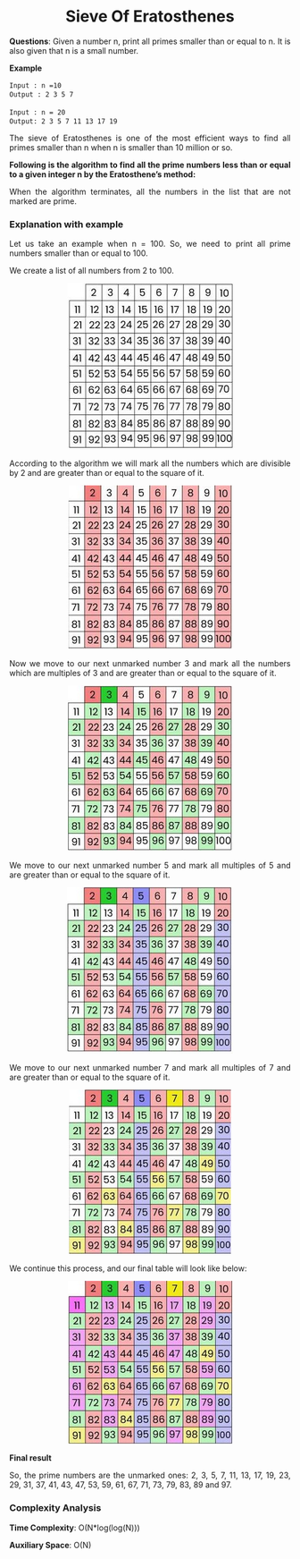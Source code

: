 <div align="justify">

# <div align="center">Sieve Of Eratosthenes</div>

__Questions__: Given a number n, print all primes smaller than or equal to n. It is also given that n is a small number.

__Example__

```
Input : n =10
Output : 2 3 5 7 

Input : n = 20 
Output: 2 3 5 7 11 13 17 19
```

The sieve of Eratosthenes is one of the most efficient ways to find all primes smaller than n when n is smaller than 10 million or so.

__Following is the algorithm to find all the prime numbers less than or equal to a given integer n by the Eratosthene’s method:__

When the algorithm terminates, all the numbers in the list that are not marked are prime.

### Explanation with example

Let us take an example when n = 100. So, we need to print all prime numbers smaller than or equal to 100. 

We create a list of all numbers from 2 to 100.

<div align="center">
<img src="https://github.com/NhanPhamThanh-IT/Number-Theory-In-Competitive-Programming/blob/main/SieveOfEratosthenes/Image/1.jpg">
</div>

According to the algorithm we will mark all the numbers which are divisible by 2 and are greater than or equal to the square of it.

<div align="center">
<img src="https://github.com/NhanPhamThanh-IT/Number-Theory-In-Competitive-Programming/blob/main/SieveOfEratosthenes/Image/2.jpg">
</div>

Now we move to our next unmarked number 3 and mark all the numbers which are multiples of 3 and are greater than or equal to the square of it.

<div align="center">
<img src="https://github.com/NhanPhamThanh-IT/Number-Theory-In-Competitive-Programming/blob/main/SieveOfEratosthenes/Image/3.jpg">
</div>

We move to our next unmarked number 5 and mark all multiples of 5 and are greater than or equal to the square of it.

<div align="center">
<img src="https://github.com/NhanPhamThanh-IT/Number-Theory-In-Competitive-Programming/blob/main/SieveOfEratosthenes/Image/4.jpg">
</div>

We move to our next unmarked number 7 and mark all multiples of 7 and are greater than or equal to the square of it. 

<div align="center">
<img src="https://github.com/NhanPhamThanh-IT/Number-Theory-In-Competitive-Programming/blob/main/SieveOfEratosthenes/Image/5.jpg">
</div>

We continue this process, and our final table will look like below:

<div align="center">
<img src="https://github.com/NhanPhamThanh-IT/Number-Theory-In-Competitive-Programming/blob/main/SieveOfEratosthenes/Image/6.jpg">
</div>

__Final result__

So, the prime numbers are the unmarked ones: 2, 3, 5, 7, 11, 13, 17, 19, 23, 29, 31, 37, 41, 43, 47, 53, 59, 61, 67, 71, 73, 79, 83, 89 and 97.

### Complexity Analysis

__Time Complexity__: O(N*log(log(N)))

__Auxiliary Space__: O(N)

</div>

